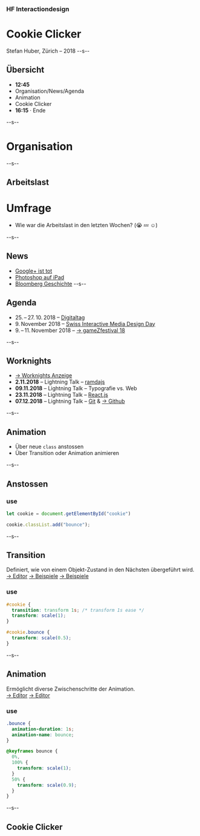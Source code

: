 ### HF Interactiondesign

# Cookie Clicker

Stefan Huber, Zürich – 2018 <!-- .element: class="footer" -->
--s--
## Übersicht

* **12:45**
* Organisation/News/Agenda
* Animation
* Cookie Clicker
* **16:15** · Ende

--s--
# Organisation
--s--
## Arbeitslast

# Umfrage
* Wie war die Arbeitslast in den letzten Wochen? (😭 💤 ☺️)

--s--
## News
* [Google+ ist tot](https://thenextweb.com/google/2018/10/08/google-plus-dead-security-flaw/)
* [Photoshop auf iPad](https://www.bloomberg.com/news/articles/2018-07-13/adobe-is-said-to-plan-photoshop-for-ipad-in-app-strategy-shift)
* [Bloomberg Geschichte](https://www.bloomberg.com/news/features/2018-10-04/the-big-hack-how-china-used-a-tiny-chip-to-infiltrate-america-s-top-companies)
--s--
## Agenda
* 25. – 27. 10. 2018 – [Digitaltag](https://digitaltag.zhdk.ch/)
* 9. November 2018 – [Swiss Interactive Media Design Day](http://www.imdsg.ch/)
* 9. – 11. November 2018 – [→ gameZfestival 18](http://www.gamezfestival.ch/)

--s--
## Worknights

* [→ Worknights Anzeige](https://logrinto.ch/events/web-worknights-hs-2018/)
* **2.11.2018** – Lightning Talk – [ramdajs](https://ramdajs.com/)
* **09.11.2018** – Lightning Talk – Typografie vs. Web
* **23.11.2018** – Lightning Talk – [React.js](https://reactjs.org/)
* **07.12.2018** – Lightning Talk – [Git](https://git-scm.com/  ) & [→ Github](https://github.com/)





--s--
## Animation

* Über neue `class` anstossen
* Über Transition oder Animation animieren

--s--
## Anstossen


### use
```js
let cookie = document.getElementById("cookie")

cookie.classList.add("bounce");

```
--s--
## Transition

Definiert, wie von einem Objekt-Zustand in den Nächsten übergeführt wird.  
[→ Editor](https://matthewlein.com/tools/ceaser) [→ Beispiele](http://css3.bradshawenterprises.com/transitions/) [→ Beispiele](http://animista.net/)

### use
```css
#cookie {
  transition: transform 1s; /* transform 1s ease */
  transform: scale(1);
}

#cookie.bounce {
  transform: scale(0.5);
}
```

--s--
## Animation
Ermöglicht diverse Zwischenschritte der Animation.  
[→ Editor](http://cssanimate.com/) [→ Editor](http://angrytools.com/css/animation/)

### use
```css
.bounce {
  animation-duration: 1s;
  animation-name: bounce;
}

@keyframes bounce {
  0%,
  100% {
    transform: scale(1);
  }
  50% {
    transform: scale(0.9);
  }
}

```

--s--
## Cookie Clicker
